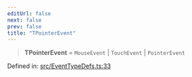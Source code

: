 ```yaml
---
editUrl: false
next: false
prev: false
title: "TPointerEvent"
---
```


> **TPointerEvent** = `MouseEvent` \| `TouchEvent` \| `PointerEvent`

Defined in: [src/EventTypeDefs.ts:33](https://github.com/fabricjs/fabric.js/blob/8206f10a405480a7ba988ff6cfdde6412c1f13f8/src/EventTypeDefs.ts#L33)
